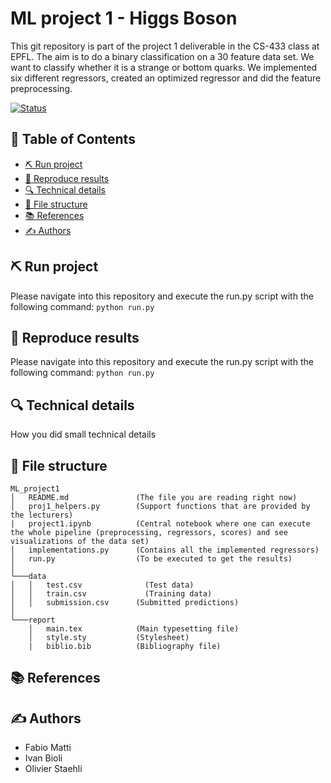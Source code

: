 # ML project 1 - Higgs Boson
This git repository is part of the project 1 deliverable in the CS-433 class at EPFL. The aim is to do a binary classification on a 30 feature data set. We want to classify whether it is a strange or bottom quarks.
We implemented six different regressors, created an optimized regressor and did the feature preprocessing.

[![Status](https://img.shields.io/badge/status-active-success.svg)]()


## 📝 Table of Contents
- [⛏️ Run project](#️-run-project)
- [🔁 Reproduce results](#️-reproduce-results)
- [🔍 Technical details](#️-technical-details)
- [📂 File structure](#️-file-structure)
- [📚 References](#️-references)
- [✍️ Authors](#️-authors)

## ⛏️ Run project
Please navigate into this repository and execute the run.py script with the following command: `python run.py`

## 🔁 Reproduce results
Please navigate into this repository and execute the run.py script with the following command: `python run.py`

## 🔍 Technical details
How you did small technical details

## 📂 File structure

```
ML_project1 
│   README.md               (The file you are reading right now)
│   proj1_helpers.py        (Support functions that are provided by the lecturers)
|   project1.ipynb          (Central notebook where one can execute the whole pipeline (preprocessing, regressors, scores) and see visualizations of the data set)
│   implementations.py      (Contains all the implemented regressors) 
│   run.py                  (To be executed to get the results) 
│
└───data
│   │   test.csv	          (Test data)
│   │   train.csv	          (Training data)
│   │   submission.csv      (Submitted predictions)
│   
└───report
    │   main.tex            (Main typesetting file)
    │   style.sty           (Stylesheet)
    |   biblio.bib          (Bibliography file) 
```

## 📚 References


## ✍️ Authors
- Fabio Matti
- Ivan Bioli
- Olivier Staehli

